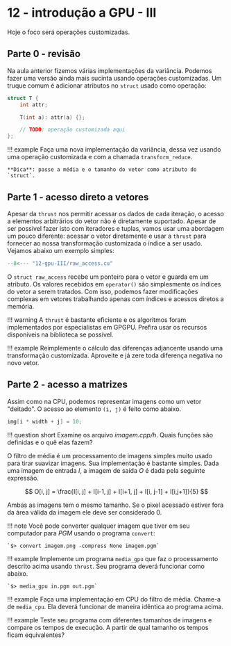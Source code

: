 # 12 - introdução a GPU - III

Hoje o foco será operações customizadas. 

## Parte 0 - revisão

Na aula anterior fizemos várias implementações da variância. Podemos fazer uma versão ainda mais sucinta usando operações customizadas. Um truque comum é adicionar atributos no `struct` usado como operação:

```cpp
struct T {
    int attr;

    T(int a): attr(a) {};

    // TODO: operação customizada aqui
};
```

!!! example
    Faça uma nova implementação da variância, dessa vez usando uma operação customizada e com a chamada `transform_reduce`. 

    **Dica**: passe a média e o tamanho do vetor como atributo do `struct`.

## Parte 1 - acesso direto a vetores

Apesar da `thrust` nos permitir acessar os dados de cada iteração, o acesso a elementos arbitrários do vetor não é diretamente suportado. Apesar de ser possível fazer isto com iteradores e tuplas, vamos usar uma abordagem um pouco diferente: acessar o vetor diretamente e usar a `thrust` para fornecer ao nossa transformação customizada o índice a ser usado. Vejamos abaixo um exemplo simples:


```cpp
--8<--- "12-gpu-III/raw_access.cu"
```

O `struct raw_access` recebe um ponteiro para o vetor e guarda em um atributo. Os valores recebidos em `operator()` são simplesmente os índices do vetor a serem tratados. Com isso, podemos fazer modificações complexas em vetores trabalhando apenas com índices e acessos diretos a memória.

!!! warning 
    A `thrust` é bastante eficiente e os algoritmos foram implementados por especialistas em GPGPU. Prefira usar os recursos disponíveis na biblioteca se possível.

!!! example
    Reimplemente o cálculo das diferenças adjancente usando uma transformação customizada. Aproveite e já zere toda diferença negativa no novo vetor. 

## Parte 2 - acesso a matrizes

Assim como na CPU, podemos representar imagens como um vetor "deitado". O acesso ao elemento `(i, j)` é feito como abaixo.

```cpp
img[i * width + j] = 10;
```

!!! question short
    Examine os arquivo *imagem.cpp/h*. Quais funções são definidas e o quê elas fazem?

O filtro de média é um processamento de imagens simples muito usado para tirar suavizar imagens. Sua implementação é bastante simples. Dada uma imagem de entrada $I$, a imagem de saída $O$ é dada pela seguinte expressão.

$$
O[i, j] = \frac{I[i, j] + I[i-1, j] + I[i+1, j] + I[i, j-1] + I[i,j+1]}{5}
$$

Ambas as imagens tem o mesmo tamanho. Se o pixel acessado estiver fora da área válida da imagem ele deve ser considerado 0. 

!!! note
    Você pode converter qualquer imagem que tiver em seu computador para *PGM* usando o programa `convert`:

    `$> convert imagem.png -compress None imagem.pgm`

!!! example
    Implemente um programa `media_gpu` que faz o processamento descrito acima usando `thrust`. Seu programa deverá funcionar como abaixo. 

    `$> media_gpu in.pgm out.pgm`

!!! example
    Faça uma implementação em CPU do filtro de média. Chame-a de `media_cpu`. Ela deverá funcionar de maneira idêntica ao programa acima.

!!! example
    Teste seu programa com diferentes tamanhos de imagens e compare os tempos de execução. A partir de qual tamanho os tempos ficam equivalentes?
